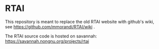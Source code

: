 # RTAI
This repository is meant to replace the old RTAI website with github's wiki, see https://github.com/mmorandi/RTAI/wiki .

The RTAI source code is hosted on savannah: https://savannah.nongnu.org/projects/rtai
